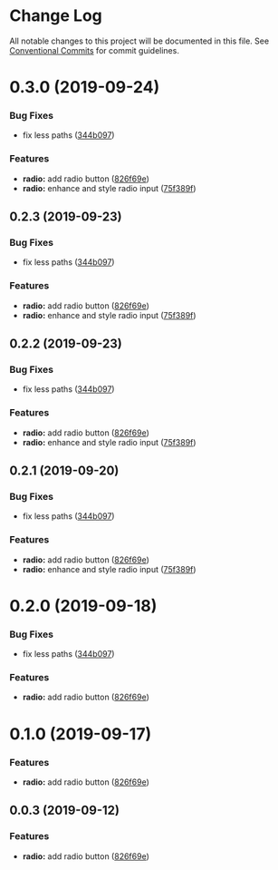 # Change Log

All notable changes to this project will be documented in this file.
See [Conventional Commits](https://conventionalcommits.org) for commit guidelines.

# 0.3.0 (2019-09-24)

### Bug Fixes

- fix less paths ([344b097](https://github.com/synerise/synerise-design/commit/344b097))

### Features

- **radio:** add radio button ([826f69e](https://github.com/synerise/synerise-design/commit/826f69e))
- **radio:** enhance and style radio input ([75f389f](https://github.com/synerise/synerise-design/commit/75f389f))

## 0.2.3 (2019-09-23)

### Bug Fixes

- fix less paths ([344b097](https://github.com/synerise/synerise-design/commit/344b097))

### Features

- **radio:** add radio button ([826f69e](https://github.com/synerise/synerise-design/commit/826f69e))
- **radio:** enhance and style radio input ([75f389f](https://github.com/synerise/synerise-design/commit/75f389f))

## 0.2.2 (2019-09-23)

### Bug Fixes

- fix less paths ([344b097](https://github.com/synerise/ds/commit/344b097))

### Features

- **radio:** add radio button ([826f69e](https://github.com/synerise/ds/commit/826f69e))
- **radio:** enhance and style radio input ([75f389f](https://github.com/synerise/ds/commit/75f389f))

## 0.2.1 (2019-09-20)

### Bug Fixes

- fix less paths ([344b097](https://github.com/synerise/ds/commit/344b097))

### Features

- **radio:** add radio button ([826f69e](https://github.com/synerise/ds/commit/826f69e))
- **radio:** enhance and style radio input ([75f389f](https://github.com/synerise/ds/commit/75f389f))

# 0.2.0 (2019-09-18)

### Bug Fixes

- fix less paths ([344b097](https://github.com/synerise/synerise-design/commit/344b097))

### Features

- **radio:** add radio button ([826f69e](https://github.com/synerise/synerise-design/commit/826f69e))

# 0.1.0 (2019-09-17)

### Features

- **radio:** add radio button ([826f69e](https://github.com/synerise/synerise-design/commit/826f69e))

## 0.0.3 (2019-09-12)

### Features

- **radio:** add radio button ([826f69e](https://github.com/synerise/synerise-design/commit/826f69e))
